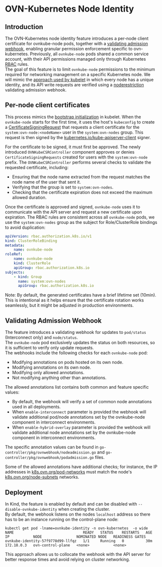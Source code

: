 # OVN-Kubernetes Node Identity

## Introduction

The OVN-Kubernetes node identity feature introduces a per-node client certificate for ovnkube-node pods,
together with a [validating admission webhook](https://kubernetes.io/docs/reference/access-authn-authz/admission-controllers/#validatingadmissionwebhook), 
enabling granular permission enforcement specific to ovn-kubernetes.
Previously, all `ovnkube-node` pods shared a common service account, 
with their API permissions managed only through Kubernetes [RBAC](https://kubernetes.io/docs/reference/access-authn-authz/rbac/) rules.\
The goal of this feature is to limit `ovnkube-node` permissions to the minimum required for networking management on a specific Kubernetes node.
We will mimic the [approach used by kubelet](https://kubernetes.io/docs/reference/access-authn-authz/kubelet-tls-bootstrapping/) in which every node has a unique identity, 
and its API write requests are verified using a [noderestriction](https://github.com/kubernetes/kubernetes/blob/9e0569f2ed3934060fabe51be4e15232bbea3877/plugin/pkg/admission/noderestriction/admission.go) validating admission webhook. 

## Per-node client certificates

This process mimics the [bootstrap initialization](https://kubernetes.io/docs/reference/access-authn-authz/kubelet-tls-bootstrapping/#bootstrap-initialization) in kubelet.
When the `ovnkube-node` starts for the first time, it uses the host's `kubeconfig` to create a [CertificateSigningRequest](https://kubernetes.io/docs/reference/access-authn-authz/certificate-signing-requests/)
that requests a client certificate for the `system:ovn-node:<nodeName>` user in the `system:ovn-nodes` group.
This request is then signed by the [kubernetes.io/kube-apiserver-client](https://kubernetes.io/docs/reference/access-authn-authz/certificate-signing-requests/#kubernetes-signers) signer.

For the certificate to be signed, it must first be approved.
The newly introduced `OVNKubeCSRController` component approves or denies `CertificateSigningRequests` created for users with the `system:ovn-node` prefix.
The `OVNKubeCSRController` performs several checks to validate the requested certificate, including:
- Ensuring that the node name extracted from the request matches the node name of the user that sent it.
- Verifying that the group is set to `system:ovn-nodes`.
- Checking that the certificate expiration does not exceed the maximum allowed duration.

Once the certificate is approved and signed, `ovnkube-node` uses it to communicate with the API server and request a new certificate upon expiration.
The RBAC rules are consistent across all `ovnkube-node` pods, we use the `system:ovn-nodes` group as the subject for Role/ClusterRole bindings to avoid duplication:
```yaml
apiVersion: rbac.authorization.k8s.io/v1
kind: ClusterRoleBinding
metadata:
    name: ovnkube-node
roleRef:
    name: ovnkube-node
    kind: ClusterRole
    apiGroup: rbac.authorization.k8s.io
subjects:
    - kind: Group
      name: system:ovn-nodes
      apiGroup: rbac.authorization.k8s.io
```
Note: By default, the generated certificates have a brief lifetime set (10min).
This is intentional as it helps ensure that the certificate rotation works seamlessly, but it might be adjusted in production environments.

## Validating Admission Webhook

The feature introduces a validating webhook for updates to `pod/status` (Interconnect only) and `node/status`.\
The `ovnkube-node` pod exclusively updates the status on both resources, so it is sufficient to verify only update requests.\
The webhooks include the following checks for each `ovnkube-node` pod:
- Modifying annotations on pods hosted on its own node.
- Modifying annotations on its own node.
- Modifying only allowed annotations.
- Not modifying anything other than annotations.

The allowed annotations list contains both common and feature specific values:
 - By default, the webhook will verify a set of common node annotations used in all deployments.
 - When `enable-interconnect` parameter is provided the webhook will validate additional pod/node annotations set by the ovnkube-node component in interconnect environments.
 - When `enable-hybrid-overlay` parameter is provided the webhook will validate additional node annotations set by the ovnkube-node component in interconnect environments.

The specific annotation values can be found in `go-controller/pkg/ovnwebhook/nodeadmission.go` and `go-controller/pkg/ovnwebhook/podadmission.go` files.

Some of the allowed annotations have additional checks; for instance, the IP addresses in [k8s.ovn.org/pod-networks](https://github.com/ovn-org/ovn-kubernetes/blob/5d56a53df520a085e629cdc71be092afed9c3f0f/go-controller/pkg/util/pod_annotation.go#L20-L51)
must match the node's [k8s.ovn.org/node-subnets](https://github.com/ovn-org/ovn-kubernetes/blob/5d56a53df520a085e629cdc71be092afed9c3f0f/go-controller/pkg/util/subnet_annotations.go#L15-L39) networks.


## Deployment

In Kind,
the feature is enabled by default and can be disabled with `--disable-ovnkube-identity` when creating the cluster.\
By default,
the webhook listens on the nodes `localhost` address so there has to be an instance running on the control-plane node:
```
kubectl get pod -lname=ovnkube-identity -n ovn-kubernetes  -o wide
NAME                                READY   STATUS    RESTARTS   AGE   IP           NODE                NOMINATED NODE   READINESS GATES
ovnkube-identity-57f9778d99-llfqz   1/1     Running   0          30m   172.18.0.3   ovn-control-plane   <none>           <none>
```
This approach allows us to collocate the webhook with the API server for better response times
and avoid relying on cluster networking.